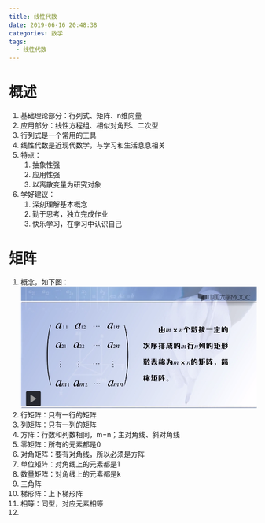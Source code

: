 ```yaml
---
title: 线性代数
date: 2019-06-16 20:48:38
categories: 数学
tags:
  - 线性代数
---
```


# 概述
1. 基础理论部分：行列式、矩阵、n维向量
2. 应用部分：线性方程组、相似对角形、二次型
3. 行列式是一个常用的工具
4. 线性代数是近现代数学，与学习和生活息息相关
5. 特点：
   1. 抽象性强
   2. 应用性强
   3. 以离散变量为研究对象
6. 学好建议：
   1. 深刻理解基本概念
   2. 勤于思考，独立完成作业
   3. 快乐学习，在学习中认识自己

# 矩阵
1. 概念，如下图：
     ![逻辑运算符](.\线性代数\矩阵概念.png)
2. 行矩阵：只有一行的矩阵
3. 列矩阵：只有一列的矩阵
4. 方阵：行数和列数相同，m=n；主对角线、斜对角线
5. 零矩阵：所有的元素都是0
6. 对角矩阵：要有对角线，所以必须是方阵
7. 单位矩阵：对角线上的元素都是1
8. 数量矩阵：对角线上的元素都是k
9. 三角阵
10. 梯形阵：上下梯形阵
11. 相等：同型，对应元素相等
12. 